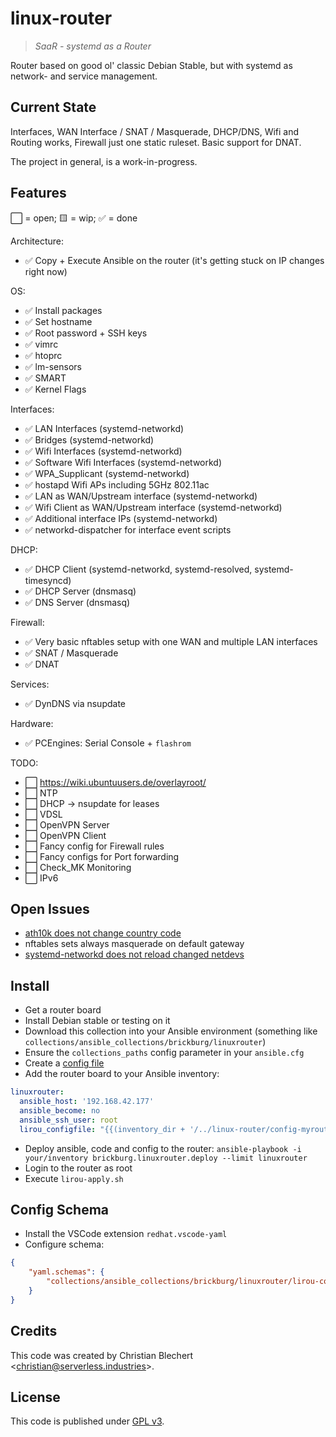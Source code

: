 # linux-router

> *SaaR - systemd as a Router*

Router based on good ol' classic Debian Stable, but with systemd as network- and service management.

## Current State

Interfaces, WAN Interface / SNAT / Masquerade, DHCP/DNS, Wifi and Routing works, 
Firewall just one static ruleset. Basic support for DNAT.

The project in general, is a work-in-progress.

## Features

⬜ = open; 🟨 = wip; ✅ = done

Architecture:

- ✅ Copy + Execute Ansible on the router (it's getting stuck on IP changes right now)

OS:

- ✅ Install packages
- ✅ Set hostname
- ✅ Root password + SSH keys
- ✅ vimrc
- ✅ htoprc
- ✅ lm-sensors
- ✅ SMART
- ✅ Kernel Flags

Interfaces:

- ✅ LAN Interfaces (systemd-networkd)
- ✅ Bridges (systemd-networkd)
- ✅ Wifi Interfaces (systemd-networkd)
- ✅ Software Wifi Interfaces (systemd-networkd)
- ✅ WPA_Supplicant (systemd-networkd)
- ✅ hostapd Wifi APs including 5GHz 802.11ac
- ✅ LAN as WAN/Upstream interface (systemd-networkd)
- ✅ Wifi Client as WAN/Upstream interface (systemd-networkd)
- ✅ Additional interface IPs (systemd-networkd)
- ✅ networkd-dispatcher for interface event scripts

DHCP:

- ✅ DHCP Client (systemd-networkd, systemd-resolved, systemd-timesyncd)
- ✅ DHCP Server (dnsmasq)
- ✅ DNS Server (dnsmasq)

Firewall:

- ✅ Very basic nftables setup with one WAN and multiple LAN interfaces
- ✅ SNAT / Masquerade
- ✅ DNAT

Services:

- ✅ DynDNS via nsupdate

Hardware:

- ✅ PCEngines: Serial Console + `flashrom`

TODO:

- ⬜ https://wiki.ubuntuusers.de/overlayroot/
- ⬜ NTP
- ⬜ DHCP -> nsupdate for leases
- ⬜ VDSL
- ⬜ OpenVPN Server
- ⬜ OpenVPN Client
- ⬜ Fancy config for Firewall rules
- ⬜ Fancy configs for Port forwarding
- ⬜ Check_MK Monitoring
- ⬜ IPv6

## Open Issues

- [ath10k does not change country code](./README-wifi.md)
- nftables sets always masquerade on default gateway
- [systemd-networkd does not reload changed netdevs](https://github.com/systemd/systemd/issues/9627)

## Install

- Get a router board
- Install Debian stable or testing on it
- Download this collection into your Ansible environment 
  (something like `collections/ansible_collections/brickburg/linuxrouter`)
- Ensure the `collections_paths` config parameter in your `ansible.cfg`
- Create a [config file](./config-example.yml)
- Add the router board to your Ansible inventory:

```yml
linuxrouter:
  ansible_host: '192.168.42.177'
  ansible_become: no
  ansible_ssh_user: root
  lirou_configfile: "{{(inventory_dir + '/../linux-router/config-myrouter.yml') | realpath}}"
```

- Deploy ansible, code and config to the router: `ansible-playbook -i your/inventory brickburg.linuxrouter.deploy --limit linuxrouter`
- Login to the router as root
- Execute `lirou-apply.sh`

## Config Schema

- Install the VSCode extension `redhat.vscode-yaml`
- Configure schema:

```json
{
    "yaml.schemas": {
        "collections/ansible_collections/brickburg/linuxrouter/lirou-config-schema.json": "lirou-config-*.yml"
    }
}
```

## Credits

This code was created by Christian Blechert <[christian@serverless.industries](mailto:christian@serverless.industries)>.

## License

This code is published under [GPL v3](./LICENSE.txt).
